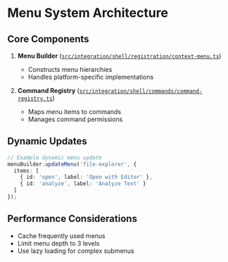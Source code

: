 # Menu System Architecture

## Core Components
1. **Menu Builder** ([`src/integration/shell/registration/context-menu.ts`](src/integration/shell/registration/context-menu.ts))
   - Constructs menu hierarchies
   - Handles platform-specific implementations

2. **Command Registry** ([`src/integration/shell/commands/command-registry.ts`](src/integration/shell/commands/command-registry.ts))
   - Maps menu items to commands
   - Manages command permissions

## Dynamic Updates
```typescript
// Example dynamic menu update
menuBuilder.updateMenu('file-explorer', {
  items: [
    { id: 'open', label: 'Open with Editor' },
    { id: 'analyze', label: 'Analyze Text' }
  ]
});
```

## Performance Considerations
- Cache frequently used menus
- Limit menu depth to 3 levels
- Use lazy loading for complex submenus